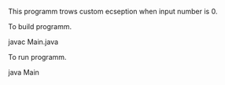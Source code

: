 This programm trows custom ecseption when input number is 0.

To build programm.

  javac Main.java

To run programm.

  java Main
